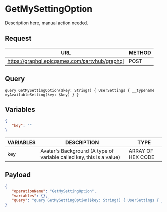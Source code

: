 # GetMySettingOption

Description here, manual action needed.

## Request
| URL | METHOD |
| - | - |
| https://graphql.epicgames.com/partyhub/graphql | POST |

## Query
```
query GetMySettingOption($key: String!) { UserSettings { __typename myAvailableSetting(key: $key) } }
```

## Variables
```json
{
   "key": ""
}
```
| VARIABLES | DESCRIPTION | TYPE |
| - | - | - |
| key | Avatar's Background (A type of variable called key, this is a value) | ARRAY OF HEX CODE |

## Payload
```json
{
   "operationName": "GetMySettingOption",
   "variables": {},
   "query": "query GetMySettingOption($key: String!) { UserSettings { __typename myAvailableSetting(key: $key) } }"
}
```